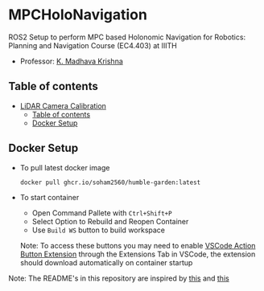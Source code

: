 # MPCHoloNavigation
ROS2 Setup to perform MPC based Holonomic Navigation for Robotics: Planning and Navigation Course (EC4.403) at IIITH

- Professor: [K. Madhava Krishna](https://faculty.iiit.ac.in/~mkrishna/)

## Table of contents

- [LiDAR Camera Calibration](#lidar-camera-calibration)
  - [Table of contents](#table-of-contents)
  - [Docker Setup](#docker-setup)


## Docker Setup
- To pull latest docker image
    ```bash
    docker pull ghcr.io/soham2560/humble-garden:latest
    ```
- To start container
    - Open Command Pallete with `Ctrl+Shift+P`
    - Select Option to Rebuild and Reopen Container
    - Use `Build WS` button to build workspace
  
  Note: To access these buttons you may need to enable [VSCode Action Button Extension](https://marketplace.visualstudio.com/items?itemName=seunlanlege.action-buttons) through the Extensions Tab in VSCode, the extension should download automatically on container startup
  

Note: The README's in this repository are inspired by [this](https://github.com/TheProjectsGuy/MR21-CS7.503) and [this](https://github.com/ankitdhall/lidar_camera_calibration)
